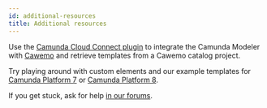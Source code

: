 ```yaml
---
id: additional-resources
title: Additional resources
---
```


Use the [Camunda Cloud Connect plugin](https://docs.camunda.org/cawemo/latest/technical-guide/integrations/modeler/) to integrate the Camunda Modeler with [Cawemo](https://cawemo.com/) and retrieve templates from a Cawemo catalog project.

Try playing around with custom elements and our example templates for [Camunda Platform 7](https://github.com/camunda/camunda-modeler/tree/master/resources/element-templates/samples.json) or [Camunda Platform 8](https://github.com/camunda/camunda-modeler/tree/master/resources/element-templates/cloud-samples.json).

If you get stuck, ask for help [in our forums](https://forum.camunda.org/c/modeler).
